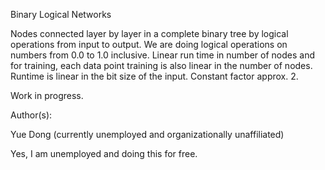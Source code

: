 Binary Logical Networks

Nodes connected layer by layer in a complete binary tree by logical operations from input to output. We are doing logical operations on numbers from 0.0 to 1.0 inclusive. Linear run time in number of nodes and for training, each data point training is also linear in the number of nodes. Runtime is linear in the bit size of the input. Constant factor approx. 2.

Work in progress.

Author(s):

Yue Dong (currently unemployed and organizationally unaffiliated)

Yes, I am unemployed and doing this for free.
